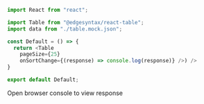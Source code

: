 ```js
import React from "react";

import Table from "@edgesyntax/react-table";
import data from "./table.mock.json";

const Default = () => {
  return <Table 
    pageSize={25}
    onSortChange={(response) => console.log(response)} />) />
}

export default Default;
```

Open browser console to view response
